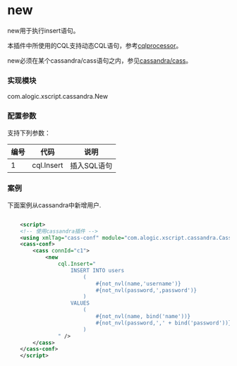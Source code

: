 new
===
new用于执行insert语句。

本插件中所使用的CQL支持动态CQL语句，参考[cqlprocessor](Preprocessor.md)。

new必须在某个cassandra/cass语句之内，参见[cassandra/cass](Conn.md)。

### 实现模块

com.alogic.xscript.cassandra.New

### 配置参数

支持下列参数：

| 编号 | 代码 | 说明 |
| ---- | ---- | ---- |
| 1 | cql.Insert | 插入SQL语句 |

### 案例

下面案例从cassandra中新增用户.

```xml

	<script>	
	<!-- 使用cassandra插件 -->
	<using xmlTag="cass-conf" module="com.alogic.xscript.cassandra.CassandraNS" />		
	<cass-conf>
		<cass connId="c1">	
			<new 
				cql.Insert="
	 				INSERT INTO users
                    	(
                    		#{not_nvl(name,'username')} 
							#{not_nvl(password,',password')} 
                    	) 
                    VALUES 
                    	(
                    		#{not_nvl(name, bind('name'))} 
                    		#{not_nvl(password,',' + bind('password'))} 
                    	)				    
	 			" />
		</cass>
	</cass-conf>
    </script>
```


